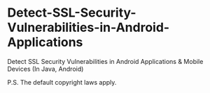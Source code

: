# Detect-SSL-Security-Vulnerabilities-in-Android-Applications
Detect SSL Security Vulnerabilities in Android Applications &amp; Mobile Devices (In Java, Android)

P.S. The default copyright laws apply.

